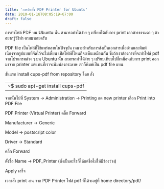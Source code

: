 ```yaml
---
title: 'การติดตั้ง PDF Printer for Ubuntu'
date: 2010-01-18T08:05:19+07:00
draft: false
---
```

การทำไฟล์ PDF บน Ubuntu นั้น  สามารถทำได้ง่าย ๆ เปรียบได้กับการ print เอกสารธรรมดา ๆ
ถ้าอยากรู้วิธีทำ ตามมาเลยครับ

PDF file เป็นไฟล์ที่ใช้แพร่หลายในปัจจุบัน เหมาะสำหรับการส่งเป็นเอกสารเพื่ออ่านและพิมพ์ เนื่องจากรูปแบบที่จัดไว้จะไม่เพี้ยน เปิดไฟล์ที่ใหนก็จะเห็นเหมือนกัน  ซึ่งถ้าเราต้องการที่จะทำไฟล์ pdf  จากโปรแกรมต่าง ๆ บน Ubuntu นั้น สามารถทำได้ง่าย ๆ เปรียบเทียบไปก็เหมือนกับการ print ออกมาจาก printer แต่แทนที่เราจะพิมพ์ลงกระดาษ เราก็พิมพ์เป็น pdf file แทน

ขั้นแรก
install cups-pdf from repository โดย สั่ง
<table class="table table-bordered">
      <td>
        ~$ sudo apt-get install cups-pdf
      </td>
</table>

จากนั้นไปที่  System -> Administration -> Printing กด new printer เลือก Print into PDF File

PDF Printer (Virtual Printer) คลิ๊ก Forward

Manufacturer -> Generic

Model -> postscript color

Driver -> Standard

คลิ๊ก Forward

ตั้งชื่อ Name -> PDF_Printer (ตั้งเป็นอะไรก็ได้แต่ชื่อไม่ให้มีช่องว่าง)

Apply เสร็จ


เวลาสั่ง print งาน จาก PDF Printer  ไฟล์ pdf ที่ได้จะอยู่ที่ 
home directory/pdf/